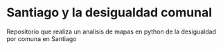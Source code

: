 # Santiago y la desigualdad comunal
Repositorio que realiza un analisis de mapas en python de la desigualdad por comuna en Santiago
